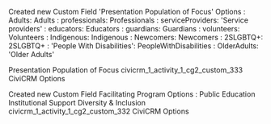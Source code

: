 Created new Custom Field 'Presentation Population of Focus'
Options : Adults: Adults
        : professionals: Professionals
        : serviceProviders: 'Service providers'
        : educators: Educators
        : guardians: Guardians
        : volunteers: Volunteers
        : Indigenous: Indigenous
        : Newcomers: Newcomers
        : 2SLGBTQ+: 2SLGBTQ+
        : 'People With Disabilities': PeopleWithDisabilities
        : OlderAdults: 'Older Adults'

Presentation Population of Focus
civicrm_1_activity_1_cg2_custom_333  	CiviCRM Options

Created new Custom Field Facilitating Program
Options :  Public Education
           Institutional Support
           Diversity & Inclusion 
civicrm_1_activity_1_cg2_custom_332 	CiviCRM Options